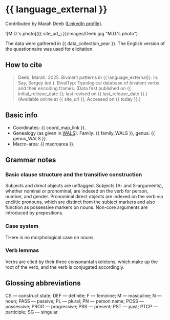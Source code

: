 # {{ language_external }}
Contributed by Marah Deeb ([LinkedIn profile](linkedin.com/in/marah-deeb-68a92b24b)).

![M.D.'s photo]({{ site_url_j }}/images/Deeb.jpg "M.D.'s photo")

The data were gathered in {{ data_collection_year }}. The English version of the questionnaire was used for elicitation.

## How to cite
> Deeb, Marah. 2025. Bivalent patterns in {{ language_external}}. 
> In: Say, Sergey (ed.). BivalTyp: Typological database of bivalent verbs and their encoding frames. 
> (Data first published on {{ initial_release_date }}; 
> last revised on {{ last_release_date }}.) (Available online at {{ site_url }}, 
> Accessed on {{ today }}.)

## Basic info
- Coordinates: {{ coord_map_link }}.
- Genealogy (as given in [WALS](https://wals.info/)). Family: {{ family_WALS }}, genus: {{ genus_WALS }}.
- Macro-area: {{ macroarea }}.

## Grammar notes

### Basic clause structure and the transitive construction

Subjects and direct objects are unflagged. Subjects (A- and S-arguments), whether nominal or pronominal, are indexed on the verb for person, number, and gender. Pronominal direct objects are indexed on the verb via enclitic pronouns, which are distinct from the subject markers and also function as possessive markers on nouns. Non-core arguments are introduced by prepositions.

### Case system

THere is no morphological case on nouns.

### Verb lemmas

Verbs are cited by their three consonantal skeletons, which make up the root of the verb, and the verb is conjugated accordingly.

## Glossing abbreviations
CS — construct state; DEF — definite; F — feminine; M — masculine; N — noun; PASS — passive; PL — plural; PN — person name; POSS — possessive; PROG — progressive; PRS — present; PST — past; PTCP — participle; SG — singular.
